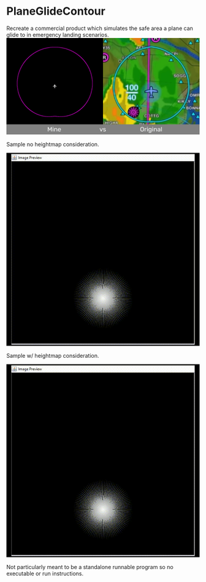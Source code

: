 # PlaneGlideContour
Recreate a commercial product which simulates the safe area a plane can glide to in emergency landing scenarios.
![Example](https://github.com/aaronskeelsofficial/PlaneGlideContour/raw/main/Media/Comparison.png)

Sample no heightmap consideration.

![Sample No Contour](https://github.com/aaronskeelsofficial/PlaneGlideContour/raw/main/Media/PlaneGlideContour%20-%20No%20Heightmap.gif)

Sample w/ heightmap consideration.

![Sample w/ Contour](https://github.com/aaronskeelsofficial/PlaneGlideContour/raw/main/Media/PlaneGlideContour%20-%20Heightmap%20Considered.gif)

Not particularly meant to be a standalone runnable program so no executable or run instructions.
